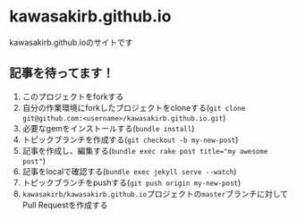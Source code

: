 # kawasakirb.github.io

kawasakirb.github.ioのサイトです

## 記事を待ってます！
1. このプロジェクトをforkする
1. 自分の作業環境にforkしたプロジェクトをcloneする(`git clone git@github.com:<username>/kawasakirb.github.io.git`)
1. 必要なgemをインストールする(`bundle install`)
1. トピックブランチを作成する(`git checkout -b my-new-post`)
1. 記事を作成し、編集する(`bundle exec rake post title="my awesome post"`)
1. 記事をlocalで確認する(`bundle exec jekyll serve --watch`)
1. トピックブランチをpushする(`git push origin my-new-post`)
1. `kawasakirb/kawasakirb.github.io`プロジェクトの`master`ブランチに対してPull Requestを作成する
